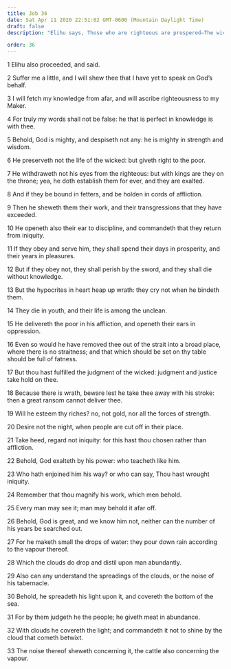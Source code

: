```yaml
---
title: Job 36
date: Sat Apr 11 2020 22:51:02 GMT-0600 (Mountain Daylight Time)
draft: false
description: "Elihu says, Those who are righteous are prospered—The wicked perish and die without knowledge—Elihu praises the greatness of God."

order: 36
---
```

    
1 Elihu also proceeded, and said.

2 Suffer me a little, and I will shew thee that I have yet to speak on God’s behalf.

3 I will fetch my knowledge from afar, and will ascribe righteousness to my Maker.

4 For truly my words shall not be false: he that is perfect in knowledge is with thee.

5 Behold, God is mighty, and despiseth not any: he is mighty in strength and wisdom.

6 He preserveth not the life of the wicked: but giveth right to the poor.

7 He withdraweth not his eyes from the righteous: but with kings are they on the throne; yea, he doth establish them for ever, and they are exalted.

8 And if they be bound in fetters, and be holden in cords of affliction.

9 Then he sheweth them their work, and their transgressions that they have exceeded.

10 He openeth also their ear to discipline, and commandeth that they return from iniquity.

11 If they obey and serve him, they shall spend their days in prosperity, and their years in pleasures.

12 But if they obey not, they shall perish by the sword, and they shall die without knowledge.

13 But the hypocrites in heart heap up wrath: they cry not when he bindeth them.

14 They die in youth, and their life is among the unclean.

15 He delivereth the poor in his affliction, and openeth their ears in oppression.

16 Even so would he have removed thee out of the strait into a broad place, where there is no straitness; and that which should be set on thy table should be full of fatness.

17 But thou hast fulfilled the judgment of the wicked: judgment and justice take hold on thee.

18 Because there is wrath, beware lest he take thee away with his stroke: then a great ransom cannot deliver thee.

19 Will he esteem thy riches? no, not gold, nor all the forces of strength.

20 Desire not the night, when people are cut off in their place.

21 Take heed, regard not iniquity: for this hast thou chosen rather than affliction.

22 Behold, God exalteth by his power: who teacheth like him.

23 Who hath enjoined him his way? or who can say, Thou hast wrought iniquity.

24 Remember that thou magnify his work, which men behold.

25 Every man may see it; man may behold it afar off.

26 Behold, God is great, and we know him not, neither can the number of his years be searched out.

27 For he maketh small the drops of water: they pour down rain according to the vapour thereof.

28 Which the clouds do drop and distil upon man abundantly.

29 Also can any understand the spreadings of the clouds, or the noise of his tabernacle.

30 Behold, he spreadeth his light upon it, and covereth the bottom of the sea.

31 For by them judgeth he the people; he giveth meat in abundance.

32 With clouds he covereth the light; and commandeth it not to shine by the cloud that cometh betwixt.

33 The noise thereof sheweth concerning it, the cattle also concerning the vapour.
